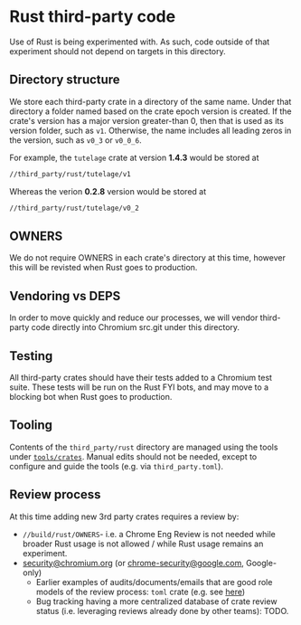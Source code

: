 # Rust third-party code

Use of Rust is being experimented with. As such, code outside of that experiment
should not depend on targets in this directory.

## Directory structure

We store each third-party crate in a directory of the same name. Under
that directory a folder named based on the crate epoch version is created.
If the crate's version has a major version greater-than 0, then that is used
as its version folder, such as `v1`. Otherwise, the name includes all
leading zeros in the version, such as `v0_3` or `v0_0_6`.

For example, the `tutelage` crate at version **1.4.3** would be stored at
```sh
//third_party/rust/tutelage/v1
```

Whereas the verion **0.2.8** version would be stored at
```sh
//third_party/rust/tutelage/v0_2
```

## OWNERS

We do not require OWNERS in each crate's directory at this time, however this
will be revisted when Rust goes to production.

## Vendoring vs DEPS

In order to move quickly and reduce our processes, we will vendor third-party
code directly into Chromium src.git under this directory.

## Testing

All third-party crates should have their tests added to a Chromium test suite.
These tests will be run on the Rust FYI bots, and may move to a blocking bot
when Rust goes to production.

## Tooling

Contents of the `third_party/rust` directory are managed using the tools under
[`tools/crates`](../../tools/crates/README.md).  Manual edits should not be
needed, except to configure and guide the tools (e.g. via `third_party.toml`).

## Review process

At this time adding new 3rd party crates requires a review by:

- `//build/rust/OWNERS`- i.e. a Chrome Eng Review is not needed while broader
  Rust usage is not allowed / while Rust usage remains an experiment.
- security@chromium.org (or chrome-security@google.com, Google-only)
    - Earlier examples of audits/documents/emails that are good role models
      of the review process: `toml` crate (e.g. see
      [here](https://groups.google.com/u/1/a/chromium.org/g/security/c/K686pSg-gZc/m/Pn2QzqahAwAJ))
    - Bug tracking having a more centralized database of crate review
      status (i.e. leveraging reviews already done by other teams): TODO.


